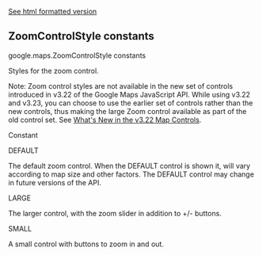[See html formatted version](https://huasofoundries.github.io/google-maps-documentation/ZoomControlStyle.html)


ZoomControlStyle constants
--------------------------

google.maps.ZoomControlStyle constants

Styles for the zoom control.

Note: Zoom control styles are not available in the new set of controls introduced in v3.22 of the Google Maps JavaScript API. While using v3.22 and v3.23, you can choose to use the earlier set of controls rather than the new controls, thus making the large Zoom control available as part of the old control set. See [What's New in the v3.22 Map Controls](https://developers.google.com/maps/articles/v322-controls-diff).

Constant

DEFAULT

The default zoom control. When the DEFAULT control is shown it, will vary according to map size and other factors. The DEFAULT control may change in future versions of the API.

LARGE

The larger control, with the zoom slider in addition to +/- buttons.

SMALL

A small control with buttons to zoom in and out.